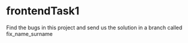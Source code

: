 frontendTask1
=============

Find the bugs in this project and send us the solution in a branch called fix_name_surname
